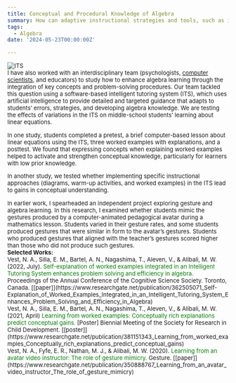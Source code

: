 ```yaml
---
title: Conceptual and Procedural Knowledge of Algebra
summary: How can adaptive instructional strategies and tools, such as intelligent tutoring systems and pedagogical gestures, influence the development of mathematical understanding and problem-solving skills in middle-school students?
tags:
  - Algebra
date: '2024-05-23T00:00:00Z'

---
```

<font size="-1"><img src="https://n-vest.github.io/project/algebra/its.webp" alt="ITS"> <br>I have also worked with an interdisciplinary team (psychologists, [computer scientists](https://tomonag.org/), and educators) to study how to enhance algebra learning through the integration of key concepts and problem-solving procedures. Our team tackled this question using a software-based intelligent tutoring system (ITS), which uses artificial intelligence to provide detailed and targeted guidance that adapts to students’ errors, strategies, and developing algebra knowledge. We are testing the effects of variations in the ITS on middle-school students’ learning about linear equations. <br>
<p>In one study, students completed a pretest, a brief computer-based lesson about linear equations using the ITS, three worked examples with explanations, and a posttest. We found that expressing concepts when explaining worked examples helped to activate and strengthen conceptual knowledge, particularly for learners with low prior knowledge. <p>In another study, we tested whether implementing specific instructional approaches (diagrams, warm-up activities, and worked examples) in the ITS lead to gains in conceptual understanding. <br>
<p>In earlier work, I spearheaded an independent project exploring gesture and algebra learning. In this research, I examined whether students mimic the gestures produced by a computer-animated pedagogical avatar during a mathematics lesson. Students varied in their gesture rates, and some students produced gestures that were similar in form to the avatar’s gestures. Students who produced gestures that aligned with the teacher’s gestures scored higher than those who did not produce such gestures. <br>
<strong>Selected Works:</strong> <br>
Vest, N. A., Silla, E. M., Bartel, A. N., Nagashima, T., Aleven, V., & Alibali, M. W. (2022, July). <span style="color:green">Self-explanation of worked examples integrated in an Intelligent Tutoring System enhances problem solving and efficiency in algebra.</span> Proceedings of the Annual Conference of the Cognitive Science Society. Toronto, Canada. [[paper]](https://www.researchgate.net/publication/362505071_Self-Explanation_of_Worked_Examples_Integrated_in_an_Intelligent_Tutoring_System_Enhances_Problem_Solving_and_Efficiency_in_Algebra) <br>
Vest, N. A., Silla, E. M., Bartel, A. N., Nagashima, T., Aleven, V., & Alibali, M. W. (2021, April) <span style="color:green">Learning from worked examples: Conceptually rich explanations predict conceptual gains.</span> [Poster] Biennial Meeting of the Society for Research in Child Development. [[poster]](https://www.researchgate.net/publication/381151343_Learning_from_worked_examples_Conceptually_rich_explanations_predict_conceptual_gains) <br>
Vest, N. A., Fyfe, E. R., Nathan, M. J., & Alibali, M. W. (2020). <span style="color:green">Learning from an avatar video instructor: The role of gesture mimicry.</span> Gesture. [[paper]](https://www.researchgate.net/publication/350888767_Learning_from_an_avatar_video_instructor_The_role_of_gesture_mimicry)
</font>